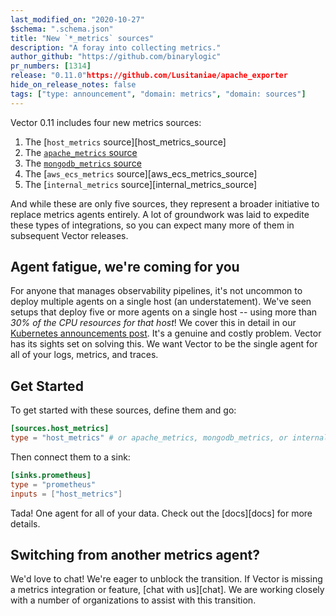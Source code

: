 ```yaml
---
last_modified_on: "2020-10-27"
$schema: ".schema.json"
title: "New `*_metrics` sources"
description: "A foray into collecting metrics."
author_github: "https://github.com/binarylogic"
pr_numbers: [1314]
release: "0.11.0"https://github.com/Lusitaniae/apache_exporter
hide_on_release_notes: false
tags: ["type: announcement", "domain: metrics", "domain: sources"]
---
```


Vector 0.11 includes four new metrics sources:

1. The [`host_metrics` source][host_metrics_source]
2. The [`apache_metrics` source][apache_metrics_source]
3. The [`mongodb_metrics` source][mongodb_metrics_source]
4. The [`aws_ecs_metrics` source][aws_ecs_metrics_source]
5. The [`internal_metrics` source][internal_metrics_source]

And while these are only five sources, they represent a broader initiative
to replace metrics agents entirely. A lot of groundwork was laid to expedite
these types of integrations, so you can expect many more of them in
subsequent Vector releases.

## Agent fatigue, we're coming for you

For anyone that manages observability pipelines, it's not uncommon to deploy
multiple agents on a single host (an understatement). We've seen setups
that deploy five or more agents on a single host -- using more than _30% of the
CPU resources for that host_! We cover this in detail in our
[Kubernetes announcements post][kubernetes_announcement]. It's a genuine and
costly problem. Vector has its sights set on solving this. We want Vector to be
the single agent for all of your logs, metrics, and traces.

## Get Started

To get started with these sources, define them and go:

```toml
[sources.host_metrics]
type = "host_metrics" # or apache_metrics, mongodb_metrics, or internal_metrics
```

Then connect them to a sink:

```toml
[sinks.prometheus]
type = "prometheus"
inputs = ["host_metrics"]
```

Tada! One agent for all of your data. Check out the [docs][docs] for more
details.

## Switching from another metrics agent?

We'd love to chat! We're eager to unblock the transition. If Vector is missing
a metrics integration or feature, [chat with us][chat]. We are working closely
with a number of organizations to assist with this transition.

[apache_metrics_source]: /docs/reference/sources/apache_metrics/
[aws_ecs_metrics]: /docs/reference/sources/aws_ecs_metrics/
[host_metrics]: /docs/reference/sources/host_metrics/
[internal_metrics]: /docs/reference/sources/internal_metrics/
[kubernetes_announcement]: /blog/...
[mongodb_metrics_source]: /docs/reference/sources/mongodb_metrics/
